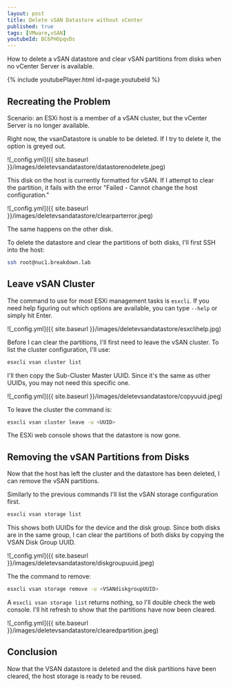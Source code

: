 ```yaml
---
layout: post
title: Delete vSAN Datastore without vCenter
published: true
tags: [VMware,vSAN]
youtubeId: BC6PHOpqvDs
---
```


How to delete a vSAN datastore and clear vSAN partitions from disks when no vCenter Server is available.

{% include youtubePlayer.html id=page.youtubeId %}

## Recreating the Problem

Scenario: an ESXi host is a member of a vSAN cluster, but the vCenter Server is no longer available.

Right now, the vsanDatastore is unable to be deleted. If I try to delete it, the option is greyed out.

![_config.yml]({{ site.baseurl }}/images/deletevsandatastore/datastorenodelete.jpeg)

This disk on the host is currently formatted for vSAN. If I attempt to clear the partition, it fails with the error "Failed - Cannot change the host configuration."

![_config.yml]({{ site.baseurl }}/images/deletevsandatastore/clearparterror.jpeg)

The same happens on the other disk.

To delete the datastore and clear the partitions of both disks, I'll first SSH into the host:

````bash
ssh root@nuc1.breakdown.lab
````

## Leave vSAN Cluster

The command to use for most ESXi management tasks is `esxcli`.  If you need help figuring out which options are available, you can type `--help` or simply hit Enter.

![_config.yml]({{ site.baseurl }}/images/deletevsandatastore/esxclihelp.jpg)

Before I can clear the partitions, I'll first need to leave the vSAN cluster. To list the cluster configuration, I'll use:

````bash
esxcli vsan cluster list
````

I'll then copy the Sub-Cluster Master UUID. Since it's the same as other UUIDs, you may not need this specific one.

![_config.yml]({{ site.baseurl }}/images/deletevsandatastore/copyuuid.jpeg)

To leave the cluster the command is:

````bash
esxcli vsan cluster leave -u <UUID>
````

The ESXi web console shows that the datastore is now gone.

## Removing the vSAN Partitions from Disks

Now that the host has left the cluster and the datastore has been deleted, I can remove the vSAN partitions.

Similarly to the previous commands I'll list the vSAN storage configuration first.

````bash
esxcli vsan storage list
````

This shows both UUIDs for the device and the disk group. Since both disks are in the same group, I can clear the partitions of both disks by copying the VSAN Disk Group UUID.

![_config.yml]({{ site.baseurl }}/images/deletevsandatastore/diskgroupuuid.jpeg)

The the command to remove:

````bash
esxcli vsan storage remove -u <VSANdiskgroupUUID>
````

A `esxcli vsan storage list` returns nothing, so I'll double check the web console.  I'll hit refresh to show that the partitions have now been cleared.

![_config.yml]({{ site.baseurl }}/images/deletevsandatastore/clearedpartition.jpeg)

## Conclusion

Now that the VSAN datastore is deleted and the disk partitions have been cleared, the host storage is ready to be reused.
